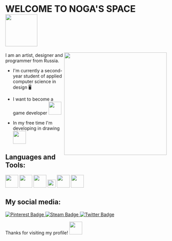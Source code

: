 <!--<div id="header" align="center"> <img src="https://media1.giphy.com/media/v1.Y2lkPTc5MGI3NjExOWFzNmU2anV0OW5wcnJncDJzZTBzeXY4MHZzcjJ0bm8wc2xvYzFlMCZlcD12MV9pbnRlcm5hbF9naWZfYnlfaWQmY3Q9Zw/mE0M2TVys8k6Y/giphy.gif" width="100"/></div>
<div id="header" align="center"> <img src="https://media3.giphy.com/media/v1.Y2lkPTc5MGI3NjExeXBiazZkdHJ6NWc4eGZ2aGlyeWE5c2dybDM4Nm1odGQ5Mjhua3RkbyZlcD12MV9pbnRlcm5hbF9naWZfYnlfaWQmY3Q9Zw/ksEpdA4OvpP9u/giphy.gif" width="100"/></div>
-->


<div>
<h1>
  WELCOME TO NOGA'S SPACE
  <img src="https://media.tenor.com/m9lTuhfEtxAAAAAi/sonic-the-hedgehog-sonic.gif" width="100px"/>
  <!--
  <img src="https://media1.tenor.com/m/hvh0ucb7o-4AAAAd/sonic-devil.gif" width="45px"/>
  <img src="https://media1.tenor.com/m/g5qgBvPZpgUAAAAC/idv-identityv.gif" width="45px"/>
  <img src="https://media1.tenor.com/m/qpxS4hYopbIAAAAC/luca-balsa-luca-idv.gif" width="45px"/>
  -->
</h1>


<p><img align="right" src="https://media1.tenor.com/m/TbuU2f5z5P8AAAAC/thank-you.gif" width="320px"/>




I am an artist, designer and programmer from Russia.

- I'm currently a second-year student of applied computer science in design :desktop_computer: 

- I want  to become a game developer <img src="https://media.tenor.com/eyv5F0i6UhcAAAAi/luca-balsa-bduck.gif" width="40">

- In my free time I'm developing in drawing <img src="https://media.tenor.com/R2l6qkTL7xgAAAAi/edgar-valden-identity-v.gif" width="40">

<h2>Languages and Tools:</h2>

<div>
<img width ='40px' src ='https://images.icon-icons.com/2699/PNG/512/python_logo_icon_168886.png'/>
<img width ='40px' src ='https://cdn-icons-png.flaticon.com/512/4299/4299956.png'/>
<img width ='40px' src ='https://upload.wikimedia.org/wikipedia/commons/thumb/6/6a/JavaScript-logo.png/500px-JavaScript-logo.png'/>
<img width ='25+px' src ='https://upload.wikimedia.org/wikipedia/commons/3/33/Figma-logo.svg'/>
<img width ='40px' src ='https://upload.wikimedia.org/wikipedia/commons/thumb/4/45/The_GIMP_icon_-_gnome.svg/1200px-The_GIMP_icon_-_gnome.svg.png'/>
<img width ='40px' src ='https://cdn.shopify.com/s/files/1/0754/2767/6508/files/procreate-logo_480x480.jpg?v=1683203376'/>

</div>

<h2>My social media:</h2>
<div id="badges">
  <a href="https://pin.it/7uEainPfx">
    <img src="https://img.shields.io/badge/Pinterest-darkred?style=for-the-badge&logo=pinterest&logoColor=white" alt="Pinterest Badge"/>
  </a>
  <a href="https://steamcommunity.com/profiles/76561199045544014/">
    <img src="https://img.shields.io/badge/Steam-darkblue?style=for-the-badge&logo=steam&logoColor=white" alt="Steam Badge"/>
  </a>
  <a href="https://osu.ppy.sh/users/16688244">
    <img src="https://img.shields.io/badge/Osu-hotpink?style=for-the-badge&logo=osu&logoColor=white" alt="Twitter Badge"/>
  </a>
</div>
</div>

Thanks for visiting my profile! <img src="https://media.tenor.com/qrPILsLM7_AAAAAi/idv.gif" width="40">

<img src="https://komarev.com/ghpvc/?username=ParrotLeg&style=flat-square&color=blue" alt=""/>
<!--
https://media1.tenor.com/m/GDiLXTjW-w8AAAAd/good-morning-beach.gif

-->
